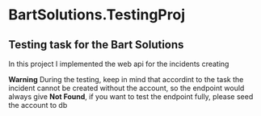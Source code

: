 # BartSolutions.TestingProj

## Testing task for the Bart Solutions

In this project I implemented the web api for the incidents creating

**Warning**
During the testing, keep in mind that accordint to the task the incident cannot be created without the account, so the endpoint would always give **Not Found**, if you want to test the endpoint fully, please seed the account to db